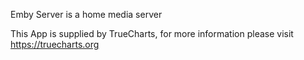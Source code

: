 

Emby Server is a home media server

This App is supplied by TrueCharts, for more information please visit https://truecharts.org
